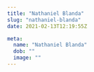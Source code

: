 ```yaml
---
title: "Nathaniel Blanda"
slug: "nathaniel-blanda"
date: 2021-02-13T12:19:55Z

meta:
  name: "Nathaniel Blanda"
  dob: ""
  image: ""
---
```


